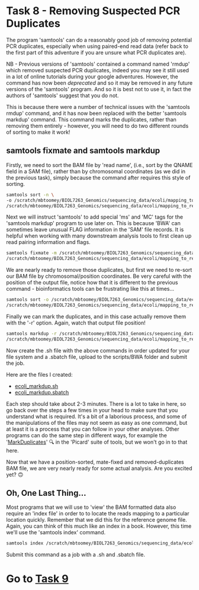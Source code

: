 # Task 8 - Removing Suspected PCR Duplicates
The program 'samtools' can do a reasonably good job of removing potential PCR duplicates, especially when using paired-end read data (refer back to the first part of this adventure if you are unsure what PCR duplicates are).

NB - Previous versions of 'samtools' contained a command named 'rmdup' which removed suspected PCR duplicates, indeed you may see it still used in a lot of online tutorials during your google adventures. However, the command has now been *deprecated* and so it may be removed in any future versions of the 'samtools' program. And so it is best not to use it, in fact the authors of 'samtools' suggest that you do not.

This is because there were a number of technical issues with the 'samtools rmdup' command, and it has now been replaced with the better 'samtools markdup' command. This command marks the duplicates, rather than removing them entirely - however, you will need to do two different rounds of sorting to make it work! 

## samtools fixmate and samtools markdup
Firstly, we need to sort the BAM file by 'read name', (i.e., sort by the QNAME field in a SAM file), rather than by chromosomal coordinates (as we did in the previous task), simply because the command after requires this style of sorting.
```bash
samtools sort -n \
-o /scratch/mbtoomey/BIOL7263_Genomics/sequencing_data/ecoli/mapping_to_reference/ecoli_mapped_namesort.bam \
/scratch/mbtoomey/BIOL7263_Genomics/sequencing_data/ecoli/mapping_to_reference/ecoli_mapped.bam
```

Next we will instruct 'samtools' to add special 'ms' and 'MC' tags for the 'samtools markdup' program to use later on. This is because 'BWA' can sometimes leave unusual FLAG information in the 'SAM' file records. It is helpful when working with many downstream analysis tools to first clean up read pairing information and flags.
```bash
samtools fixmate -m /scratch/mbtoomey/BIOL7263_Genomics/sequencing_data/ecoli/mapping_to_reference/ecoli_mapped_namesort.bam \
/scratch/mbtoomey/BIOL7263_Genomics/sequencing_data/ecoli/mapping_to_reference/ecoli_mapped_namesort_fixmate.bam
```

We are nearly ready to remove those duplicates, but first we need to re-sort our BAM file by chromosomal/position coordinates. Be very careful with the position of the output file, notice how that it is different to the previous command - bioinformatics tools can be frustrating like this at times...
```bash
samtools sort -o /scratch/mbtoomey/BIOL7263_Genomics/sequencing_data/ecoli/mapping_to_reference/ecoli_mapped_namesort_fixmate_sort.bam \
/scratch/mbtoomey/BIOL7263_Genomics/sequencing_data/ecoli/mapping_to_reference/ecoli_mapped_namesort_fixmate.bam
```

Finally we can mark the duplicates, and in this case actually remove them with the '-r' option. Again, watch that output file position!
```bash
samtools markdup -r /scratch/mbtoomey/BIOL7263_Genomics/sequencing_data/ecoli/mapping_to_reference/ecoli_mapped_namesort_fixmate_sort.bam \
/scratch/mbtoomey/BIOL7263_Genomics/sequencing_data/ecoli/mapping_to_reference/ecoli_mapped_namesort_fixmate_sort_markdup.bam 
```

Now create the .sh file with the above commands in order  updated for your file system and a .sbatch file, upload to the scripts/BWA folder and submit the job. 

Here are the files I created: 
* [ecoli_markdup.sh](https://github.com/mbtoomey/genomics_adventure/blob/release/scripts/ecoli_markdup.sh)
* [ecoli_markdup.sbatch](https://github.com/mbtoomey/genomics_adventure/blob/release/scripts/ecoli_markdup.sbatch)

Each step should take about 2-3 minutes. There is a lot to take in here, so go back over the steps a few times in your head to make sure that you understand what is required. It's a bit of a laborious process, and some of the manipulations of the files may not seem as easy as one command, but at least it is a process that you can follow in your other analyses. Other programs can do the same step in different ways, for example the  '[MarkDuplicates](https://broadinstitute.github.io/picard/command-line-overview.html#MarkDuplicates)' :mag: in the 'Picard' suite of tools, but we won't go in to that here.

Now that we have a position-sorted, mate-fixed and removed-duplicates BAM file, we are very nearly ready for some actual analysis. Are you excited yet? :upside_down_face:

## Oh, One Last Thing...
Most programs that we will use to 'view' the BAM formatted data also require an 'index file' in order to to locate the reads mapping to a particular location quickly. Remember that we did this for the reference genome file. Again, you can think of this much like an index in a book. However, this time we'll use the 'samtools index' command.

```bash
samtools index /scratch/mbtoomey/BIOL7263_Genomics/sequencing_data/ecoli/mapping_to_reference/ecoli_mapped_namesort_fixmate_sort_markdup.bam 
```
Submit this command as a job with a .sh and .sbatch file. 

# Go to [Task 9](https://github.com/mbtoomey/genomics_adventure/blob/release/chapter_2/task_9.md)
